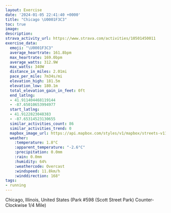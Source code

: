 ```yaml
---
layout: Exercise
date: '2024-01-05 22:41:40 +0000'
title: "Chicago \U0001F3C3"
toc: true
image:
description:
strava_activity_url: https://www.strava.com/activities/10501450011
exercise_data:
  emoji: "\U0001F3C3"
  average_heartrate: 161.8bpm
  max_heartrate: 169.0bpm
  average_watts: 312.9W
  max_watts: 340W
  distance_in_miles: 2.01mi
  pace_per_mile: 7m34s/mi
  elevation_high: 181.5m
  elevation_low: 180.1m
  total_elevation_gain_in_feet: 0ft
  end_latlng:
  - 41.911404468119144
  - -87.65010653994977
  start_latlng:
  - 41.9122823048383
  - -87.65314523130655
  similar_activities_count: 86
  similar_activities_trend: 0
  mapbox_image_url: https://api.mapbox.com/styles/v1/mapbox/streets-v11/static/path-5+787af2-1.0(g%7Bx~Fdm~uO%40iCOe%40%3FMBIFKr%40y%40%5Cg%40Xk%40R_BFkAH%5D%40QCg%40%3FI%40CXAFa%40GcSCuE%3FODa%40%3FYFEH%3FZ%40jAAH%40FVChDBrAFTXZVHf%40%40r%40KXYLYBK%40o%40CaCEUOUOMUGS%3FaABSJORGT%3FrDBVP%5ETJL%40tAIXMNODO%40%5BGiDGSWYMGa%40CS%3Fq%40LSNMREV%3FhA%3FvADf%40NTLJRFRAjAURMPWDI%40%5BCqBGs%40KUSQSGY%3F_AFODUXGZCpBBfAJTXXXF%60%40%40r%40MXSFMDKBg%40%40oAAcAGUU_%40SIi%40KO%3FeAPIAMIKQc%40DkA%40KDONI%40IJNtH%40xACjHBpACj%40%3FnB),pin-s-s+e5b22e(-87.65155,41.91172),pin-s-f+89ae00(-87.64842999999998,41.91100999999998)/auto/800x800?access_token=pk.eyJ1Ijoiam9zaGJlY2ttYW4iLCJhIjoiY205eWR2aDd1MWZ6djJrbXc4a3M0bWZleiJ9.XiG9OWkNcZk2QzjJbxLB4A
  weather:
    :temperature: 1.8°C
    :apparent_temperature: "-2.6°C"
    :precipitation: 0.0mm
    :rain: 0.0mm
    :humidity: 64%
    :weathercode: Overcast
    :windspeed: 11.8km/h
    :winddirection: 168°
tags:
- running
---
```

Chicago, Illinois, United States (Park #598 (Scott Street Park) Counter-Clockwise 1/4 Mile)
